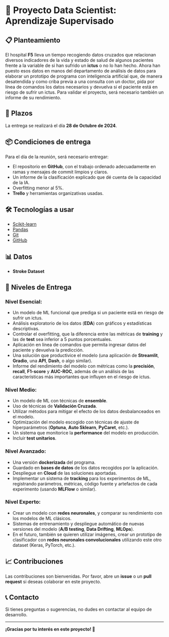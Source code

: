 # 🏥 Proyecto Data Scientist: Aprendizaje Supervisado

## 📋 Planteamiento
El hospital **F5** lleva un tiempo recogiendo datos cruzados que relacionan diversos indicadores de la vida y estado de salud de algunos pacientes frente a la variable de si han sufrido un **ictus** o no lo han hecho. Ahora han puesto esos datos en manos del departamento de análisis de datos para elaborar un prototipo de programa con inteligencia artificial que, de manera desatendida y como criba previa a una consulta con un doctor, pida por línea de comandos los datos necesarios y devuelva si el paciente está en riesgo de sufrir un ictus. Para validar el proyecto, será necesario también un informe de su rendimiento.

## 📅 Plazos
La entrega se realizará el día **28 de Octubre de 2024**.

## 📦 Condiciones de entrega
Para el día de la reunión, será necesario entregar:
- El repositorio en **GitHub**, con el trabajo ordenado adecuadamente en ramas y mensajes de commit limpios y claros.
- Un informe de la clasificación explicado que dé cuenta de la capacidad de la IA.
- Overfitting menor al 5%.
- **Trello** y herramientas organizativas usadas.

## 🛠️ Tecnologías a usar
- [Scikit-learn](https://scikit-learn.org/)
- [Pandas](https://pandas.pydata.org/)
- [Git](https://git-scm.com/)
- [GitHub](https://github.com/)

## 📊 Datos
- **Stroke Dataset**

## 🎯 Niveles de Entrega

### **Nivel Esencial:**
- Un modelo de ML funcional que prediga si un paciente está en riesgo de sufrir un ictus.
- Análisis exploratorio de los datos (**EDA**) con gráficos y estadísticas descriptivas.
- Controlar el overfitting, que la diferencia entre las métricas de **training** y las de **test** sea inferior a 5 puntos porcentuales.
- Aplicación en línea de comandos que permita ingresar datos del paciente y devuelva la predicción.
- Una solución que productivice el modelo (una aplicación de **Streamlit**, **Gradio**, una **API**, **Dash**, o algo similar).
- Informe del rendimiento del modelo con métricas como la **precisión**, **recall**, **F1-score** y **AUC-ROC**, además de un análisis de las características más importantes que influyen en el riesgo de ictus.

### **Nivel Medio:**
- Un modelo de ML con técnicas de **ensemble**.
- Uso de técnicas de **Validación Cruzada**.
- Utilizar métodos para mitigar el efecto de los datos desbalanceados en el modelo.
- Optimización del modelo escogido con técnicas de ajuste de hiperparámetros (**Optuna**, **Auto Sklearn**, **PyCaret**, etc.).
- Un sistema que monitorice la **performance** del modelo en producción.
- Incluir **test unitarios**.

### **Nivel Avanzado:**
- Una versión **dockerizada** del programa.
- Guardado en **bases de datos** de los datos recogidos por la aplicación.
- Despliegue en **Cloud** de las soluciones aportadas.
- Implementar un sistema de **tracking** para los experimentos de ML, registrando parámetros, métricas, código fuente y artefactos de cada experimento (usando **MLFlow** o similar).

### **Nivel Experto:**
- Crear un modelo con **redes neuronales**, y comparar su rendimiento con los modelos de ML clásicos.
- Sistemas de entrenamiento y despliegue automático de nuevas versiones del modelo (**A/B testing**, **Data Drifting**, **MLOps**).
- En el futuro, también se quieren utilizar imágenes, crear un prototipo de clasificador con **redes neuronales convolucionales** utilizando este otro dataset (Keras, PyTorch, etc.).

## 📈 Contribuciones
Las contribuciones son bienvenidas. Por favor, abre un **issue** o un **pull request** si deseas colaborar en este proyecto.

## 📞 Contacto
Si tienes preguntas o sugerencias, no dudes en contactar al equipo de desarrollo.

---

**¡Gracias por tu interés en este proyecto! 🚀**
